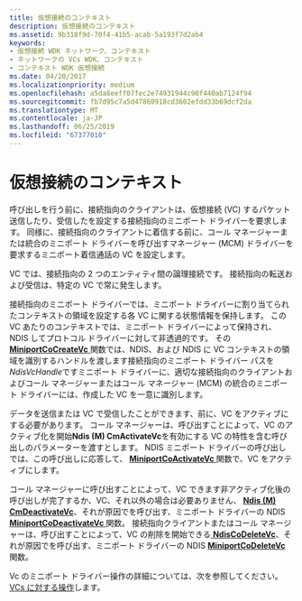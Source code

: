 ```yaml
---
title: 仮想接続のコンテキスト
description: 仮想接続のコンテキスト
ms.assetid: 9b318f9d-70f4-41b5-acab-5a193f7d2ab4
keywords:
- 仮想接続 WDK ネットワーク、コンテキスト
- ネットワークの VCs WDK、コンテキスト
- コンテキスト WDK 仮想接続
ms.date: 04/20/2017
ms.localizationpriority: medium
ms.openlocfilehash: a5da8eeff07fec2e74931944c90f440ab7124f94
ms.sourcegitcommit: fb7d95c7a5d47860918cd3602efdd33b69dcf2da
ms.translationtype: MT
ms.contentlocale: ja-JP
ms.lasthandoff: 06/25/2019
ms.locfileid: "67377010"
---
```

# <a name="virtual-connection-context"></a>仮想接続のコンテキスト





呼び出しを行う前に、接続指向のクライアントは、仮想接続 (VC) するパケット送信したり、受信したを設定する接続指向のミニポート ドライバーを要求します。 同様に、接続指向のクライアントに着信する前に、コール マネージャーまたは統合のミニポート ドライバーを呼び出すマネージャー (MCM) ドライバーを要求するミニポート着信通話の VC を設定します。

VC では、接続指向の 2 つのエンティティ間の論理接続です。 接続指向の転送および受信は、特定の VC で常に発生します。

接続指向のミニポート ドライバーでは、ミニポート ドライバーに割り当てられたコンテキストの領域を設定する各 VC に関する状態情報を保持します。 この VC あたりのコンテキストでは、ミニポート ドライバーによって保持され、NDIS してプロトコル ドライバーに対して非透過的です。 その[ **MiniportCoCreateVc** ](https://docs.microsoft.com/windows-hardware/drivers/ddi/content/ndis/nc-ndis-miniport_co_create_vc)関数では、NDIS、および NDIS に VC コンテキストの領域を識別するハンドルを渡します接続指向のミニポート ドライバー パスを*NdisVcHandle*ですミニポート ドライバーに、適切な接続指向のクライアントおよびコール マネージャーまたはコール マネージャー (MCM) の統合のミニポート ドライバーには、作成した VC を一意に識別します。

データを送信または VC で受信したことができます、前に、VC をアクティブにする必要があります。 コール マネージャーは、呼び出すことによって、VC のアクティブ化を開始**Ndis (M) CmActivateVc**を有効にする VC の特性を含む呼び出しのパラメーターを渡すとします。 NDIS ミニポート ドライバーの呼び出しでは、この呼び出しに応答して、 [ **MiniportCoActivateVc** ](https://docs.microsoft.com/windows-hardware/drivers/ddi/content/ndis/nc-ndis-miniport_co_activate_vc)関数で、VC をアクティブにします。

コール マネージャーに呼び出すことによって、VC できます非アクティブ化後の呼び出しが完了するか、VC、それ以外の場合は必要ありません、 [ **Ndis (M) CmDeactivateVc**](https://docs.microsoft.com/windows-hardware/drivers/ddi/content/ndis/nf-ndis-ndiscmdeactivatevc)、それが原因でを呼び出す、ミニポート ドライバーの NDIS [ **MiniportCoDeactivateVc** ](https://docs.microsoft.com/windows-hardware/drivers/ddi/content/ndis/nc-ndis-miniport_co_deactivate_vc)関数。 接続指向クライアントまたはコール マネージャーは、呼び出すことによって、VC の削除を開始できる[ **NdisCoDeleteVc**](https://docs.microsoft.com/windows-hardware/drivers/ddi/content/ndis/nf-ndis-ndiscodeletevc)、それが原因でを呼び出す、ミニポート ドライバーの NDIS [ **MiniportCoDeleteVc** ](https://docs.microsoft.com/windows-hardware/drivers/ddi/content/ndis/nc-ndis-miniport_co_delete_vc)関数。

Vc のミニポート ドライバー操作の詳細については、次を参照してください。 [VCs に対する操作](operations-on-vcs.md)します。

 

 





